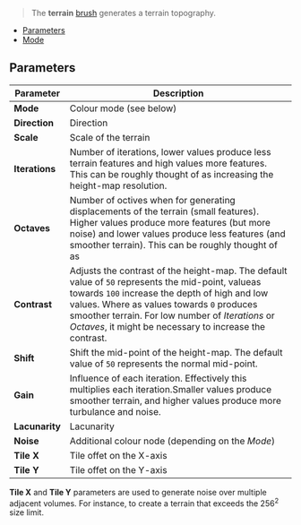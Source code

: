 > The **terrain** [brush](Brush-Shaders) generates a terrain topography.

<!-- TOC -->
- [Parameters](#parameters)
- [Mode](#mode)

## Parameters

Parameter | Description
--------- | -----------
**Mode**       | Colour mode (see below)
**Direction**  | Direction
**Scale**      | Scale of the terrain
**Iterations** | Number of iterations, lower values produce less terrain features and high values more features. This can be roughly thought of as increasing the height-map resolution.
**Octaves**    | Number of octives when for generating displacements of the terrain (small features). Higher values produce more features (but more noise) and lower values produce less features (and smoother terrain). This can be roughly thought of as 
**Contrast**   | Adjusts the contrast of the height-map. The default value of `50` represents the mid-point, valueas towards `100` increase the depth of high and low values. Where as values towards `0` produces smoother terrain. For low number of *Iterations* or *Octaves*, it might be necessary to increase the contrast.
**Shift**      | Shift the mid-point of the height-map. The default value of `50` represents the normal mid-point.
**Gain**       | Influence of each iteration. Effectively this multiplies each iteration.Smaller values produce smoother terrain, and higher values produce more turbulance and noise.
**Lacunarity** | Lacunarity
**Noise**      | Additional colour node (depending on the *Mode*)
**Tile X** | Tile offet on the X-axis
**Tile Y** | Tile offet on the Y-axis

**Tile X** and **Tile Y** parameters are used to generate noise over multiple adjacent volumes. For instance, to create a terrain that exceeds the 256<sup>2</sup> size limit.
